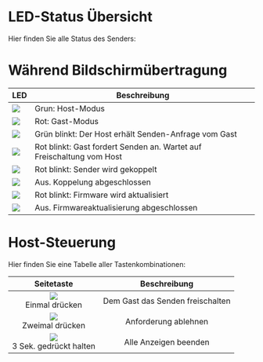 # LED-Status Übersicht

Hier finden Sie alle Status des Senders:

# Während Bildschirmübertragung

LED                       | Beschreibung           
------------------------- | ------------
![](/assets/img/QP.USB.1.png) | Grun: Host-Modus
![](/assets/img/QP.USB.2.png) | Rot: Gast-Modus
![](/assets/img/QP.USB.3.png) | Grün blinkt: Der Host erhält Senden-Anfrage vom Gast
![](/assets/img/QP.USB.4.png) | Rot blinkt: Gast fordert Senden an. Wartet auf Freischaltung vom Host
![](/assets/img/QP.USB.5.png) | Rot blinkt: Sender wird gekoppelt
![](/assets/img/QP.USB.6.png) | Aus. Koppelung abgeschlossen
![](/assets/img/QP.USB.7.png) | Rot blinkt: Firmware wird aktualisiert
![](/assets/img/QP.USB.8.png) | Aus. Firmwareaktualisierung abgeschlossen

#  Host-Steuerung

Hier finden Sie eine Tabelle aller Tastenkombinationen:

| Seitetaste | Beschreibung
| :----: | :----: |
| ![](/assets/img/Main-Button_Single-click.USB.png)<br>Einmal drücken | Dem Gast das Senden freischalten
| ![](/assets/img/Main-Button_Double-click.USB.png)<br>Zweimal drücken | Anforderung ablehnen
| ![](/assets/img/Main-Button_3sec-click.USB.png)<br>3 Sek. gedrückt halten | Alle Anzeigen beenden